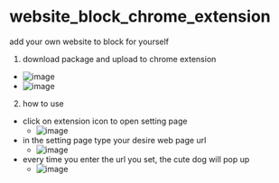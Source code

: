 # website_block_chrome_extension
add your own website to block for yourself

1. download package and upload to chrome extension
- ![image](https://user-images.githubusercontent.com/62208230/226105767-16c0fb52-c7c3-418b-9d88-01ae7e2e829c.png)
- ![image](https://user-images.githubusercontent.com/62208230/226105886-d2d30f16-6743-41f3-a434-96bd87c92f69.png)

2. how to use
- click on extension icon to open setting page
  - ![image](https://user-images.githubusercontent.com/62208230/226105952-c546cefb-81bb-44de-b456-e9ee82e3dc08.png)
- in the setting page type your desire web page url
  - ![image](https://user-images.githubusercontent.com/62208230/226106040-ee501364-d235-4c04-b582-62d318400d30.png)
- every time you enter the url you set, the cute dog will pop up
  - ![image](https://user-images.githubusercontent.com/62208230/226106079-227da65d-f267-4c5f-bc40-fef5cd4cda8c.png)

